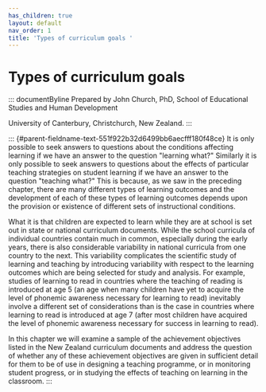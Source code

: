 ```yaml
---
has_children: true
layout: default
nav_order: 1
title: 'Types of curriculum goals '
---
```

# Types of curriculum goals 


::: documentByline
Prepared by John Church, PhD, School of Educational Studies and Human
Development

University of Canterbury, Christchurch, New Zealand.
:::

::: {#parent-fieldname-text-551f922b32d6499bb6aecfff180f48ce}
It is only possible to seek answers to questions about the conditions
affecting learning if we have an answer to the question "learning what?"
Similarly it is only possible to seek answers to questions about the
effects of particular teaching strategies on student learning if we have
an answer to the question "teaching what?" This is because, as we saw in
the preceding chapter, there are many different types of learning
outcomes and the development of each of these types of learning outcomes
depends upon the provision or existence of different sets of
instructional conditions.

What it is that children are expected to learn while they are at school
is set out in state or national curriculum documents. While the school
curricula of individual countries contain much in common, especially
during the early years, there is also considerable variability in
national curricula from one country to the next. This variability
complicates the scientific study of learning and teaching by introducing
variability with respect to the learning outcomes which are being
selected for study and analysis. For example, studies of learning to
read in countries where the teaching of reading is introduced at age 5
(an age when many children have yet to acquire the level of phonemic
awareness necessary for learning to read) inevitably involve a different
set of considerations than is the case in countries where learning to
read is introduced at age 7 (after most children have acquired the level
of phonemic awareness necessary for success in learning to read).

In this chapter we will examine a sample of the achievement objectives
listed in the New Zealand curriculum documents and address the question
of whether any of these achievement objectives are given in sufficient
detail for them to be of use in designing a teaching programme, or in
monitoring student progress, or in studying the effects of teaching on
learning in the classroom.
:::
